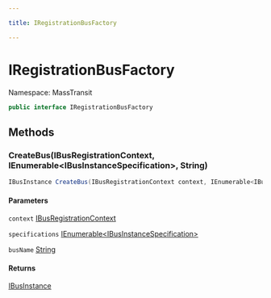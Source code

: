 ```yaml
---

title: IRegistrationBusFactory

---
```


# IRegistrationBusFactory

Namespace: MassTransit

```csharp
public interface IRegistrationBusFactory
```

## Methods

### **CreateBus(IBusRegistrationContext, IEnumerable\<IBusInstanceSpecification\>, String)**

```csharp
IBusInstance CreateBus(IBusRegistrationContext context, IEnumerable<IBusInstanceSpecification> specifications, string busName)
```

#### Parameters

`context` [IBusRegistrationContext](../masstransit/ibusregistrationcontext)<br/>

`specifications` [IEnumerable\<IBusInstanceSpecification\>](https://learn.microsoft.com/en-us/dotnet/api/system.collections.generic.ienumerable-1)<br/>

`busName` [String](https://learn.microsoft.com/en-us/dotnet/api/system.string)<br/>

#### Returns

[IBusInstance](../masstransit-transports/ibusinstance)<br/>
